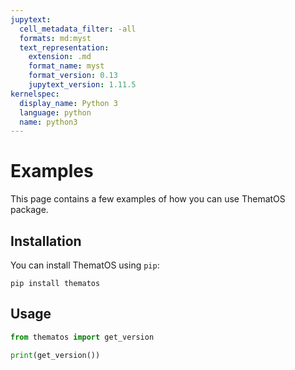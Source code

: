 ```yaml
---
jupytext:
  cell_metadata_filter: -all
  formats: md:myst
  text_representation:
    extension: .md
    format_name: myst
    format_version: 0.13
    jupytext_version: 1.11.5
kernelspec:
  display_name: Python 3
  language: python
  name: python3
---
```


# Examples

This page contains a few examples of how you can use ThematOS package.

## Installation

You can install ThematOS using `pip`:

```{code-cell}
pip install thematos
```

## Usage

```python
from thematos import get_version

print(get_version())
```
